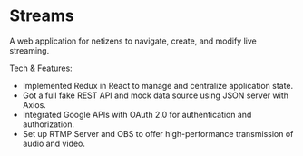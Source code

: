 # Streams

A web application for netizens to navigate, create, and modify live streaming.

Tech & Features:
- Implemented Redux in React to manage and centralize application state.
- Got a full fake REST API and mock data source using JSON server with Axios.
- Integrated Google APIs with OAuth 2.0 for authentication and authorization.
- Set up RTMP Server and OBS to offer high-performance transmission of audio and video.
